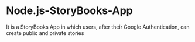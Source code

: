 # Node.js-StoryBooks-App
It is a StoryBooks App in which users, after their Google Authentication, can create public and private stories
